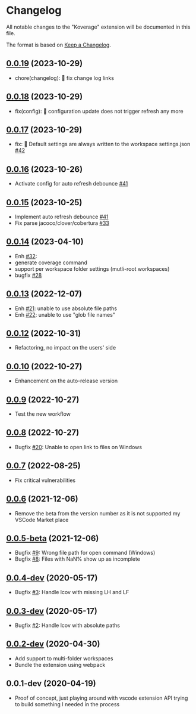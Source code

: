 # Changelog

All notable changes to the "Koverage" extension will be documented in this file.

The format is based on [Keep a Changelog](https://keepachangelog.com/en/1.0.0/).

## [0.0.19](https://github.com/tenninebt/vscode-koverage/compare/v0.0.18...v0.0.19) (2023-10-29)
- chore(changelog): :memo: fix change log links

## [0.0.18](https://github.com/tenninebt/vscode-koverage/compare/v0.0.17...v0.0.18) (2023-10-29)
- fix(config): :bug: configuration update does not trigger refresh any more

## [0.0.17](https://github.com/tenninebt/vscode-koverage/compare/v0.0.16...v0.0.17) (2023-10-29)
- fix: :bug: Default settings are always written to the workspace settings.json [#42](https://github.com/tenninebt/vscode-koverage/issues/42)

## [0.0.16](https://github.com/tenninebt/vscode-koverage/compare/v0.0.15...v0.0.16) (2023-10-26)
- Activate config for auto refresh debounce [#41](https://github.com/tenninebt/vscode-koverage/issues/41)

## [0.0.15](https://github.com/tenninebt/vscode-koverage/compare/v0.0.14...v0.0.15) (2023-10-25)
- Implement auto refresh debounce [#41](https://github.com/tenninebt/vscode-koverage/issues/41)
- Fix parse jacoco/clover/cobertura [#33](https://github.com/tenninebt/vscode-koverage/issues/33)

## [0.0.14](https://github.com/tenninebt/vscode-koverage/compare/v0.0.13...v0.0.14) (2023-04-10)
- Enh [#32](https://github.com/tenninebt/vscode-koverage/pull/32): 
- generate coverage command
- support per workspace folder settings (mutli-root workspaces)
- bugfix [#28](https://github.com/tenninebt/vscode-koverage/pull/28)

## [0.0.13](https://github.com/tenninebt/vscode-koverage/compare/v0.0.12...v0.0.13) (2022-12-07)
- Enh [#21](https://github.com/tenninebt/vscode-koverage/issues/21): unable to use absolute file paths
- Enh [#22](https://github.com/tenninebt/vscode-koverage/issues/22): unable to use "glob file names"

## [0.0.12](https://github.com/tenninebt/vscode-koverage/compare/0.0.10...v0.0.12) (2022-10-31)
- Refactoring, no impact on the users' side

## [0.0.10](https://github.com/tenninebt/vscode-koverage/compare/0.0.9...0.0.10) (2022-10-27)
- Enhancement on the auto-release version

## [0.0.9](https://github.com/tenninebt/vscode-koverage/compare/0.0.8...0.0.9) (2022-10-27)
- Test the new workflow

## [0.0.8](https://github.com/tenninebt/vscode-koverage/compare/0.0.7...0.0.8) (2022-10-27)
- Bugfix [#20](https://github.com/tenninebt/vscode-koverage/issues/20): Unable to open link to files on Windows

## [0.0.7](https://github.com/tenninebt/vscode-koverage/compare/0.0.6...0.0.7) (2022-08-25)
- Fix critical vulnerabilities

## [0.0.6](https://github.com/tenninebt/vscode-koverage/compare/0.0.5-dev...0.0.6) (2021-12-06)
- Remove the beta from the version number as it is not supported my VSCode Market place

## [0.0.5-beta](https://github.com/tenninebt/vscode-koverage/compare/0.0.4-dev...0.0.5-beta) (2021-12-06)
- Bugfix [#9](https://github.com/tenninebt/vscode-koverage/pull/9): Wrong file path for open command (Windows)
- Bugfix [#8](https://github.com/tenninebt/vscode-koverage/issues/8): Files with NaN% show up as incomplete

## [0.0.4-dev](https://github.com/tenninebt/vscode-koverage/compare/0.0.3-dev...0.0.4-dev) (2020-05-17)

- Bugfix [#3](https://github.com/tenninebt/vscode-koverage/issues/3): Handle lcov with missing LH and LF 

## [0.0.3-dev](https://github.com/tenninebt/vscode-koverage/compare/0.0.2-dev...0.0.3-dev) (2020-05-17)

- Bugfix [#2](https://github.com/tenninebt/vscode-koverage/issues/2): Handle lcov with absolute paths 

## [0.0.2-dev](https://github.com/tenninebt/vscode-koverage/compare/0.0.1-dev...0.0.2-dev) (2020-04-30)

- Add support to multi-folder workspaces
- Bundle the extension using webpack

## 0.0.1-dev (2020-04-19)

- Proof of concept, just playing around with vscode extension API trying to build something I needed in the process
